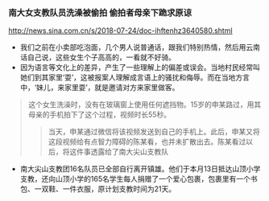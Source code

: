 ### 南大女支教队员洗澡被偷拍 偷拍者母亲下跪求原谅
http://news.sina.com.cn/s/2018-07-24/doc-ihftenhz3640580.shtml
- 我们之前在小卖部吃泡面，几个男人说普通话，跟我们特别热情，然后用云南话自己说，这些女生个子高高的，一看就不好骑。
- 因为语言等文化上的差异，产生了一些理解上的偏差或误会。当地村民经常叫她们到其家里‘耍’，这被报案人理解成言语上的骚扰和侮辱。而在当地方言中，‘妹儿，来家里耍’，就是邀请对方来家里做客。
>这个女生洗澡时，没有在玻璃窗上使用任何遮挡物。15岁的申某路过，用其母亲的手机拍下了这个过程，视频时长55秒。
>>当天，申某通过微信将该视频发送到自己的手机上。此后，申某又将这段视频给有点智力障碍的陈某看，也并未扩散出去。陈某看过以后，将这件事透露给了南大尖山支教队
- 南大尖山支教团16名队员已全部自行离开镇雄。他们于本月13日抵达山顶小学支教，还向山顶小学的165名学生每人捐赠了一个爱心包裹，包裹里有一个书包、一双鞋、一件衣服，原计划支教时间为21天。